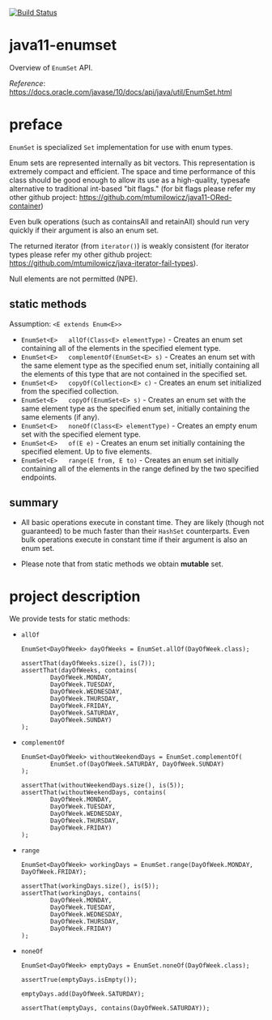 [![Build Status](https://travis-ci.com/mtumilowicz/java11-enumset.svg?branch=master)](https://travis-ci.com/mtumilowicz/java11-enumset)

# java11-enumset
Overview of `EnumSet` API.

_Reference_: https://docs.oracle.com/javase/10/docs/api/java/util/EnumSet.html

# preface
`EnumSet` is specialized `Set` implementation for use 
with enum types.

Enum sets are represented internally as bit vectors. This 
representation is extremely compact and efficient. The 
space and time performance of this class should be good 
enough to allow its use as a high-quality, typesafe alternative 
to traditional int-based "bit flags." (for bit flags please
refer my other github project: 
https://github.com/mtumilowicz/java11-ORed-container)

Even bulk operations (such as containsAll and retainAll) 
should run very quickly if their argument is also an enum set.

The returned iterator (from `iterator()`) is weakly 
consistent (for iterator types please refer my other github
project: https://github.com/mtumilowicz/java-iterator-fail-types).

Null elements are not permitted (NPE).

## static methods
Assumption: `<E extends Enum<E>>`
* `EnumSet<E>	allOf​(Class<E> elementType)` - 
Creates an enum set containing all of the elements in the specified element type.
* `EnumSet<E>	complementOf​(EnumSet<E> s)` - 
Creates an enum set with the same element type as the specified enum set, initially containing all the elements of this type that are not contained in the specified set.
* `EnumSet<E>	copyOf​(Collection<E> c)` - 
Creates an enum set initialized from the specified collection.
* `EnumSet<E>	copyOf​(EnumSet<E> s)` - 
Creates an enum set with the same element type as the specified enum set, initially containing the same elements (if any).
* `EnumSet<E>	noneOf​(Class<E> elementType)` - 
Creates an empty enum set with the specified element type.
* `EnumSet<E>	of​(E e)` - 
Creates an enum set initially containing the specified element.
Up to five elements.
* `EnumSet<E>	range​(E from, E to)` - 
Creates an enum set initially containing all of the elements in the range defined by the two specified endpoints.

## summary
* All basic operations execute in constant time. They are 
likely (though not guaranteed) to be much faster than 
their `HashSet` counterparts. Even bulk operations execute 
in constant time if their argument is also an enum set.

* Please note that from static methods we obtain **mutable** set.

# project description
We provide tests for static methods:
* `allOf`
    ```
    EnumSet<DayOfWeek> dayOfWeeks = EnumSet.allOf(DayOfWeek.class);

    assertThat(dayOfWeeks.size(), is(7));
    assertThat(dayOfWeeks, contains(
            DayOfWeek.MONDAY,
            DayOfWeek.TUESDAY,
            DayOfWeek.WEDNESDAY,
            DayOfWeek.THURSDAY,
            DayOfWeek.FRIDAY,
            DayOfWeek.SATURDAY,
            DayOfWeek.SUNDAY)
    );
    ```
* `complementOf`
    ```
    EnumSet<DayOfWeek> withoutWeekendDays = EnumSet.complementOf(
            EnumSet.of(DayOfWeek.SATURDAY, DayOfWeek.SUNDAY)
    );
    
    assertThat(withoutWeekendDays.size(), is(5));
    assertThat(withoutWeekendDays, contains(
            DayOfWeek.MONDAY,
            DayOfWeek.TUESDAY,
            DayOfWeek.WEDNESDAY,
            DayOfWeek.THURSDAY,
            DayOfWeek.FRIDAY)
    );
    ```
* `range`
    ```
    EnumSet<DayOfWeek> workingDays = EnumSet.range(DayOfWeek.MONDAY, DayOfWeek.FRIDAY);
    
    assertThat(workingDays.size(), is(5));
    assertThat(workingDays, contains(
            DayOfWeek.MONDAY,
            DayOfWeek.TUESDAY,
            DayOfWeek.WEDNESDAY,
            DayOfWeek.THURSDAY,
            DayOfWeek.FRIDAY)
    );
    ```
* `noneOf`
    ```
    EnumSet<DayOfWeek> emptyDays = EnumSet.noneOf(DayOfWeek.class);
    
    assertTrue(emptyDays.isEmpty());
    
    emptyDays.add(DayOfWeek.SATURDAY);
    
    assertThat(emptyDays, contains(DayOfWeek.SATURDAY));
    ```